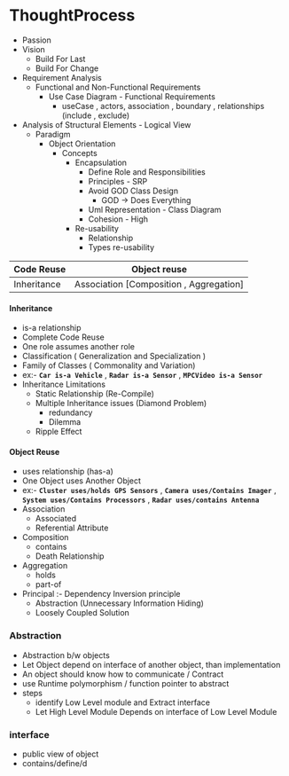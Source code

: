# ThoughtProcess

- Passion
- Vision 
	- Build For Last
	- Build For Change
- Requirement Analysis
	- Functional and Non-Functional Requirements
		- Use Case Diagram - Functional Requirements
			- useCase , actors, association , boundary , relationships (include , exclude)
- Analysis of Structural Elements - Logical View
	- Paradigm
		- Object Orientation 
			- Concepts
				- Encapsulation
					- Define Role and Responsibilities
					- Principles - SRP
					- Avoid GOD Class Design
						- GOD -> Does Everything
					- Uml Representation - Class Diagram
					- Cohesion - High
				 - Re-usability
					 - Relationship
					 - Types re-usability
				   
| Code Reuse | Object reuse  |
|--|--|
| Inheritance | Association [Composition , Aggregation] |

####  Inheritance
 - is-a relationship
 - Complete Code Reuse
 - One role assumes another role
 -  Classification ( Generalization and Specialization )
 - Family of Classes ( Commonality and Variation)
 - ex:-  **`Car is-a Vehicle`** , **`Radar is-a Sensor`** , **`MPCVideo is-a Sensor`**
 - Inheritance Limitations
	 - Static Relationship  (Re-Compile)
	 - Multiple Inheritance  issues (Diamond Problem)
		 - redundancy
		 - Dilemma
	- Ripple  Effect
	
#### Object Reuse
- uses relationship (has-a)
- One Object uses Another Object
- ex:-  **`Cluster uses/holds GPS Sensors`** , **`Camera uses/Contains Imager`** , **`System uses/Contains Processors`** , **`Radar uses/contains Antenna`**
- Association 
	- Associated
	- Referential Attribute
- Composition
	- contains
	- Death Relationship
- Aggregation
	- holds
	- part-of
- Principal :- Dependency Inversion principle
	- Abstraction (Unnecessary Information Hiding)
	- Loosely Coupled Solution

### Abstraction
- Abstraction b/w objects
- Let Object depend on interface of another object, than implementation
- An object should know how to communicate / Contract
- use Runtime polymorphism / function pointer to abstract 
- steps
	- identify Low Level module and Extract interface 
	- Let High Level Module Depends on interface of Low Level Module

### interface
- public view of object
- contains/define/d
				

					
					
		 
		  
 
<!--stackedit_data:
eyJoaXN0b3J5IjpbMTgyMDg0OTc4MSwtNTM0ODU5NDMxLDEwMj
U5OTAxMjUsMTY4MDk0ODIwNywxMzYzNzM5OTgwLC0yMzA2NTQx
XX0=
-->